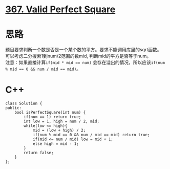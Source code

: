 # [367. Valid Perfect Square](https://leetcode.com/problems/valid-perfect-square/description/)
# 思路
题目要求判断一个数是否是一个某个数的平方。要求不能调用库里的sqrt函数。   
可以考虑二分搜索1到num/2范围的数mid, 判断mid的平方是否等于num。   
注意：如果直接计算`if(mid * mid == num)` 会存在溢出的情况，所以应该`if(num % mid == 0 && num / mid == mid)`。
# C++
```
class Solution {
public:
    bool isPerfectSquare(int num) {
        if(num == 1) return true;
        int low = 1, high = num / 2, mid;
        while(low <= high){
            mid = (low + high) / 2;
            if(num % mid == 0 && num / mid == mid) return true;
            if(mid <= num / mid) low = mid + 1;
            else high = mid - 1;
        }
        return false;
    }
};
```
